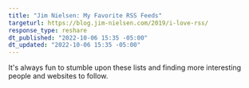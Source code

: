 ```yaml
---
title: "Jim Nielsen: My Favorite RSS Feeds"
targeturl: https://blog.jim-nielsen.com/2019/i-love-rss/ 
response_type: reshare
dt_published: "2022-10-06 15:35 -05:00"
dt_updated: "2022-10-06 15:35 -05:00"
---
```


It's always fun to stumble upon these lists and finding more interesting people and websites to follow.